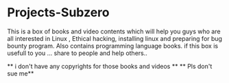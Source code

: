 # Projects-Subzero
This is a box of books and video contents which will help you guys who are all interested in Linux , Ethical hacking, installing linux and preparing for bug bounty program.
Also contains programming language books.
if this box is usefull to you ... 
share to people and help others..

** i don't have any copyrights for those books and videos **
** Pls don't sue me**
